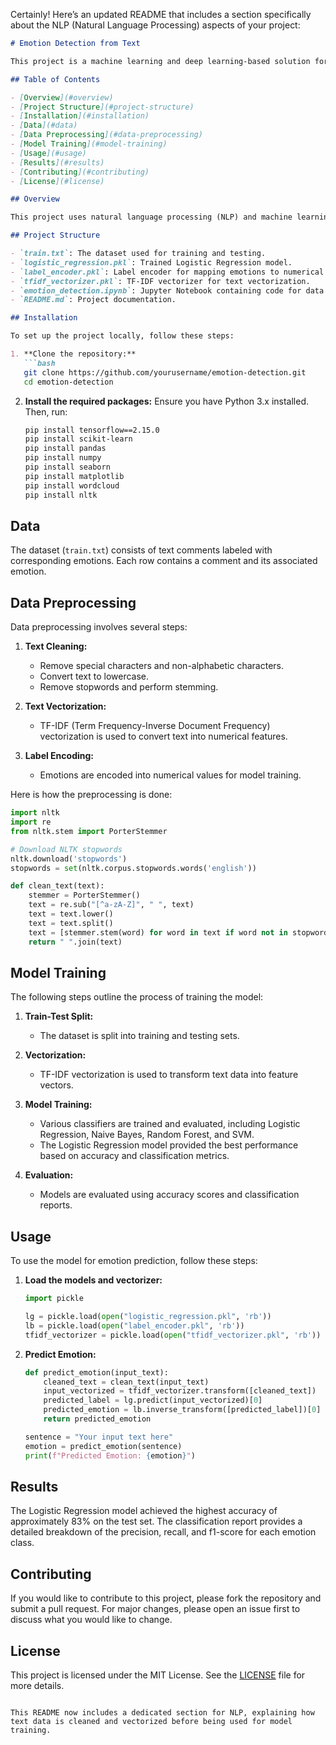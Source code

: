 Certainly! Here’s an updated README that includes a section specifically about the NLP (Natural Language Processing) aspects of your project:

```markdown
# Emotion Detection from Text

This project is a machine learning and deep learning-based solution for detecting emotions from text. The model classifies text into various emotions such as sadness, joy, anger, love, and more.

## Table of Contents

- [Overview](#overview)
- [Project Structure](#project-structure)
- [Installation](#installation)
- [Data](#data)
- [Data Preprocessing](#data-preprocessing)
- [Model Training](#model-training)
- [Usage](#usage)
- [Results](#results)
- [Contributing](#contributing)
- [License](#license)

## Overview

This project uses natural language processing (NLP) and machine learning techniques to classify emotions in text data. It employs various classifiers including Logistic Regression, Naive Bayes, Random Forest, and Support Vector Machine (SVM). The best-performing model is used for predictions.

## Project Structure

- `train.txt`: The dataset used for training and testing.
- `logistic_regression.pkl`: Trained Logistic Regression model.
- `label_encoder.pkl`: Label encoder for mapping emotions to numerical labels.
- `tfidf_vectorizer.pkl`: TF-IDF vectorizer for text vectorization.
- `emotion_detection.ipynb`: Jupyter Notebook containing code for data processing, model training, and evaluation.
- `README.md`: Project documentation.

## Installation

To set up the project locally, follow these steps:

1. **Clone the repository:**
   ```bash
   git clone https://github.com/yourusername/emotion-detection.git
   cd emotion-detection
   ```

2. **Install the required packages:**
   Ensure you have Python 3.x installed. Then, run:
   ```bash
   pip install tensorflow==2.15.0
   pip install scikit-learn
   pip install pandas
   pip install numpy
   pip install seaborn
   pip install matplotlib
   pip install wordcloud
   pip install nltk
   ```

## Data

The dataset (`train.txt`) consists of text comments labeled with corresponding emotions. Each row contains a comment and its associated emotion.

## Data Preprocessing

Data preprocessing involves several steps:

1. **Text Cleaning:**
   - Remove special characters and non-alphabetic characters.
   - Convert text to lowercase.
   - Remove stopwords and perform stemming.

2. **Text Vectorization:**
   - TF-IDF (Term Frequency-Inverse Document Frequency) vectorization is used to convert text into numerical features.

3. **Label Encoding:**
   - Emotions are encoded into numerical values for model training.

Here is how the preprocessing is done:

```python
import nltk
import re
from nltk.stem import PorterStemmer

# Download NLTK stopwords
nltk.download('stopwords')
stopwords = set(nltk.corpus.stopwords.words('english'))

def clean_text(text):
    stemmer = PorterStemmer()
    text = re.sub("[^a-zA-Z]", " ", text)
    text = text.lower()
    text = text.split()
    text = [stemmer.stem(word) for word in text if word not in stopwords]
    return " ".join(text)
```

## Model Training

The following steps outline the process of training the model:

1. **Train-Test Split:**
   - The dataset is split into training and testing sets.

2. **Vectorization:**
   - TF-IDF vectorization is used to transform text data into feature vectors.

3. **Model Training:**
   - Various classifiers are trained and evaluated, including Logistic Regression, Naive Bayes, Random Forest, and SVM.
   - The Logistic Regression model provided the best performance based on accuracy and classification metrics.

4. **Evaluation:**
   - Models are evaluated using accuracy scores and classification reports.

## Usage

To use the model for emotion prediction, follow these steps:

1. **Load the models and vectorizer:**
   ```python
   import pickle

   lg = pickle.load(open("logistic_regression.pkl", 'rb'))
   lb = pickle.load(open("label_encoder.pkl", 'rb'))
   tfidf_vectorizer = pickle.load(open("tfidf_vectorizer.pkl", 'rb'))
   ```

2. **Predict Emotion:**
   ```python
   def predict_emotion(input_text):
       cleaned_text = clean_text(input_text)
       input_vectorized = tfidf_vectorizer.transform([cleaned_text])
       predicted_label = lg.predict(input_vectorized)[0]
       predicted_emotion = lb.inverse_transform([predicted_label])[0]
       return predicted_emotion

   sentence = "Your input text here"
   emotion = predict_emotion(sentence)
   print(f"Predicted Emotion: {emotion}")
   ```

## Results

The Logistic Regression model achieved the highest accuracy of approximately 83% on the test set. The classification report provides a detailed breakdown of the precision, recall, and f1-score for each emotion class.

## Contributing

If you would like to contribute to this project, please fork the repository and submit a pull request. For major changes, please open an issue first to discuss what you would like to change.

## License

This project is licensed under the MIT License. See the [LICENSE](LICENSE) file for more details.
```

This README now includes a dedicated section for NLP, explaining how text data is cleaned and vectorized before being used for model training.

